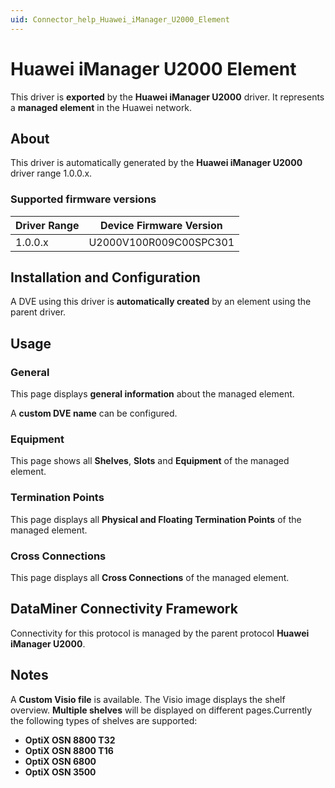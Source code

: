 ```yaml
---
uid: Connector_help_Huawei_iManager_U2000_Element
---
```


# Huawei iManager U2000 Element

This driver is **exported** by the **Huawei iManager U2000** driver. It represents a **managed element** in the Huawei network.

## About

This driver is automatically generated by the **Huawei iManager U2000** driver range 1.0.0.x.

### Supported firmware versions

| **Driver Range** | **Device Firmware Version** |
|------------------|-----------------------------|
| 1.0.0.x          | U2000V100R009C00SPC301      |

## Installation and Configuration

A DVE using this driver is **automatically created** by an element using the parent driver.

## Usage

### General

This page displays **general information** about the managed element.

A **custom DVE name** can be configured.

### Equipment

This page shows all **Shelves**, **Slots** and **Equipment** of the managed element.

### Termination Points

This page displays all **Physical and Floating Termination Points** of the managed element.

### Cross Connections

This page displays all **Cross Connections** of the managed element.

## DataMiner Connectivity Framework

Connectivity for this protocol is managed by the parent protocol **Huawei iManager U2000**.

## Notes

A **Custom Visio file** is available. The Visio image displays the shelf overview. **Multiple shelves** will be displayed on different pages.Currently the following types of shelves are supported:

- **OptiX OSN 8800 T32**
- **OptiX OSN 8800 T16**
- **OptiX OSN 6800**
- **OptiX OSN 3500**
